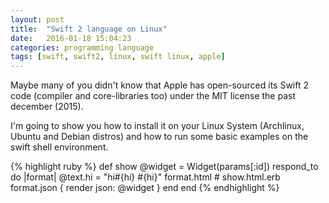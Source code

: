```yaml
---
layout: post
title:  "Swift 2 language on Linux"
date:   2016-01-18 15:04:23
categories: programming language
tags: [swift, swift2, linux, swift linux, apple]
---
```


Maybe many of you didn't know that Apple has open-sourced its Swift 2 code (compiler and core-libraries too) under the MIT license the past december (2015).

I'm going to show you how to install it on your Linux System (Archlinux, Ubuntu and Debian distros) and how to run some
basic examples on the swift shell environment.

{% highlight ruby %}
def show
  @widget = Widget(params[:id])
  respond_to do |format|
  @text.hi = "hi#{hi} #{hi}"
    format.html # show.html.erb
    format.json { render json: @widget }
  end
end
{% endhighlight %}
